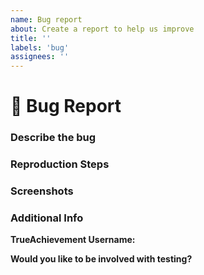 ```yaml
---
name: Bug report
about: Create a report to help us improve
title: ''
labels: 'bug'
assignees: ''
---
```


# **🐛 Bug Report**
### **Describe the bug**

<!--  A clear and concise description of what the bug is. -->

### **Reproduction Steps**

<!--  Steps to reproduce the behavior:
1. Go to '...'
2. Click on '....'
3. Scroll down to '....'
4. See error -->

### **Screenshots**

<!-- If applicable, please add screenshots to help explain your problem. -->

### Additional Info

<!-- This allows us to get in touch with you if more information is required, or to enable you to test the fix -->

**TrueAchievement Username:** 

**Would you like to be involved with testing?** 